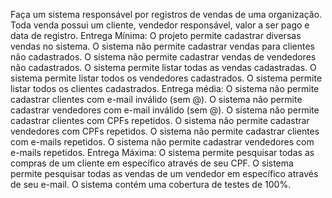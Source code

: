 Faça um sistema responsável por registros de vendas de uma organização. Toda venda possui um cliente, vendedor responsável, valor a ser pago e data de registro. 
Entrega Mínima:
O projeto permite cadastrar diversas vendas no sistema. 
O sistema não permite cadastrar vendas para clientes não cadastrados. 
O sistema não permite cadastrar vendas de vendedores não cadastrados.
O sistema permite listar todas as vendas cadastradas. 
O sistema permite listar todos os vendedores cadastrados. 
O sistema permite listar todos os clientes cadastrados. 
Entrega média: 
O sistema não permite cadastrar clientes com e-mail inválido (sem @). 
O sistema não permite cadastrar vendedores com e-mail inválido (sem @). 
O sistema não permite cadastrar clientes com CPFs repetidos. 
O sistema não permite cadastrar vendedores com CPFs repetidos. 
O sistema não permite cadastrar clientes com e-mails repetidos. 
O sistema não permite cadastrar vendedores com e-mails repetidos.
Entrega Máxima: 
O sistema permite pesquisar todas as compras de um cliente em específico através de seu CPF. 
O sistema permite pesquisar todas as vendas de um vendedor em específico através de seu e-mail. 
O sistema contém uma cobertura de testes de 100%.

